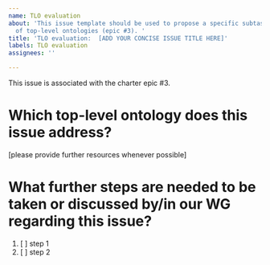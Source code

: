 ```yaml
---
name: TLO evaluation
about: 'This issue template should be used to propose a specific subtask for the evaluation
  of top-level ontologies (epic #3). '
title: 'TLO evaluation:  [ADD YOUR CONCISE ISSUE TITLE HERE]'
labels: TLO evaluation
assignees: ''

---
```


This issue is associated with the charter epic #3.

# Which top-level ontology does this issue address?
[please provide further resources whenever possible]

# What further steps are needed to be taken or discussed by/in our WG regarding this issue?

1. [ ] step 1
2. [ ] step 2
